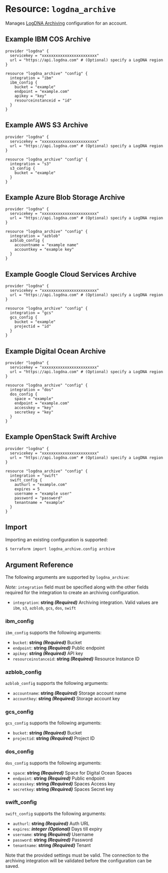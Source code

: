 # Resource: `logdna_archive`

Manages [LogDNA Archiving](https://docs.logdna.com/docs/archiving) configuration for an account.

## Example IBM COS Archive

```hcl
provider "logdna" {
  servicekey = "xxxxxxxxxxxxxxxxxxxxxxxx"
  url = "https://api.logdna.com" # (Optional) specify a LogDNA region
}

resource "logdna_archive" "config" {
  integration = "ibm"
  ibm_config {
    bucket = "example"
    endpoint = "example.com"
    apikey = "key"
    resourceinstanceid = "id"
  }
}

```

## Example AWS S3 Archive

```hcl
provider "logdna" {
  servicekey = "xxxxxxxxxxxxxxxxxxxxxxxx"
  url = "https://api.logdna.com" # (Optional) specify a LogDNA region
}

resource "logdna_archive" "config" {
  integration = "s3"
  s3_config {
    bucket = "example"
  }
}

```

## Example Azure Blob Storage Archive

```hcl
provider "logdna" {
  servicekey = "xxxxxxxxxxxxxxxxxxxxxxxx"
  url = "https://api.logdna.com" # (Optional) specify a LogDNA region
}

resource "logdna_archive" "config" {
  integration = "azblob"
  azblob_config {
    accountname = "example name"
    accountkey = "example key"
  }
}

```

## Example Google Cloud Services Archive

```hcl
provider "logdna" {
  servicekey = "xxxxxxxxxxxxxxxxxxxxxxxx"
  url = "https://api.logdna.com" # (Optional) specify a LogDNA region
}

resource "logdna_archive" "config" {
  integration = "gcs"
  gcs_config {
    bucket = "example"
    projectid = "id"
  }
}

```

## Example Digital Ocean Archive

```hcl
provider "logdna" {
  servicekey = "xxxxxxxxxxxxxxxxxxxxxxxx"
  url = "https://api.logdna.com" # (Optional) specify a LogDNA region
}

resource "logdna_archive" "config" {
  integration = "dos"
  dos_config {
    space = "example"
    endpoint = "example.com"
    accesskey = "key"
    secretkey = "key"
  }
}

```

## Example OpenStack Swift Archive

```hcl
provider "logdna" {
  servicekey = "xxxxxxxxxxxxxxxxxxxxxxxx"
  url = "https://api.logdna.com" # (Optional) specify a LogDNA region
}

resource "logdna_archive" "config" {
  integration = "swift"
  swift_config {
    authurl = "example.com"
    expires = 5
    username = "example user"
    password = "password"
    tenantname = "example"
  }
}

```

## Import

Importing an existing configuration is supported:

```sh
$ terraform import logdna_archive.config archive
```

## Argument Reference

The following arguments are supported by `logdna_archive`:

_Note:_ `integration` field must be specified along with the other fields required for the integration to create an archiving configuration.

- `integration`: **string _(Required)_** Archiving integration. Valid values are `ibm`, `s3`, `azblob`, `gcs`, `dos`, `swift`

### ibm_config

`ibm_config` supports the following arguments:

- `bucket`: **string _(Required)_** Bucket
- `endpoint`: **string _(Required)_** Public endpoint
- `apikey`: **string _(Required)_** API key
- `resourceinstanceid`: **string _(Required)_** Resource Instance ID

### azblob_config

`azblob_config` supports the following arguments:

- `accountname`: **string _(Required)_** Storage account name
- `accountkey`: **string _(Required)_** Storage account key

### gcs_config

`gcs_config` supports the following arguments:

- `bucket`: **string _(Required)_** Bucket
- `projectid`: **string _(Required)_** Project ID

### dos_config

`dos_config` supports the following arguments:

- `space`: **string _(Required)_** Space for Digital Ocean Spaces
- `endpoint`: **string _(Required)_** Public endpoint
- `accesskey`: **string _(Required)_** Spaces Access key
- `secretkey`: **string _(Required)_** Spaces Secret key

### swift_config

`swift_config` supports the following arguments:

- `authurl`: **string _(Required)_** Auth URL
- `expires`: **_integer (Optional)_** Days till expiry
- `username`: **string _(Required)_** Username
- `password`: **string _(Required)_** Password
- `tenantname`: **string _(Required)_** Tenant

Note that the provided settings must be valid. The connection to
the archiving integration will be validated before the configuration
can be saved.

